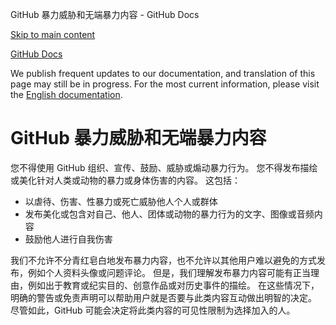 GitHub 暴力威胁和无端暴力内容 - GitHub Docs

[Skip to main content](#main-content)

[](/cn)[GitHub Docs](/cn)

We publish frequent updates to our documentation, and translation of this page may still be in progress. For the most current information, please visit the [English documentation](/en).

GitHub 暴力威胁和无端暴力内容
==========

您不得使用 GitHub 组织、宣传、鼓励、威胁或煽动暴力行为。 您不得发布描绘或美化针对人类或动物的暴力或身体伤害的内容。 这包括：

* 以虐待、伤害、性暴力或死亡威胁他人个人或群体
* 发布美化或包含对自己、他人、团体或动物的暴力行为的文字、图像或音频内容
* 鼓励他人进行自我伤害

我们不允许不分青红皂白地发布暴力内容，也不允许以其他用户难以避免的方式发布，例如个人资料头像或问题评论。 但是，我们理解发布暴力内容可能有正当理由，例如出于教育或纪实目的、创意作品或对历史事件的描绘。 在这些情况下，明确的警告或免责声明可以帮助用户就是否要与此类内容互动做出明智的决定。 尽管如此，GitHub 可能会决定将此类内容的可见性限制为选择加入的人。
